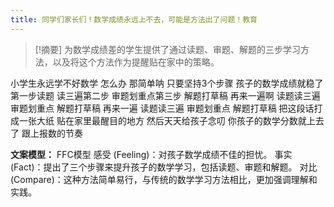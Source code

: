```yaml
---
title: 同学们家长们！数学成绩永远上不去，可能是方法出了问题！教育 
---
```

 > [!摘要]
为数学成绩差的学生提供了通过读题、审题、解题的三步学习方法，以及将这个方法作为提醒贴在家中的策略。

小学生永远学不好数学
怎么办
那简单呐
只要坚持3个步骤
孩子的数学成绩就稳了
第一步读题
读三遍第二步
审题划重点第三步
解题打草稿
再来一遍啊
读题读三遍
审题划重点
解题打草稿
再来一遍
读题读三遍
审题划重点
解题打草稿
把这段话打成一张大纸
贴在家里最醒目的地方
然后天天给孩子念叨
你孩子的数学分数就上去了
跟上报数的节奏

**文案模型：**
FFC模型
感受 (Feeling)：对孩子数学成绩不佳的担忧。
事实 (Fact)：提出了三个步骤来提升孩子的数学学习，包括读题、审题和解题。
对比 (Compare)：这种方法简单易行，与传统的数学学习方法相比，更加强调理解和实践。
